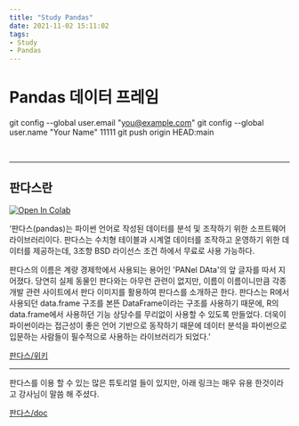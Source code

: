```yaml
---
title: "Study Pandas"
date: 2021-11-02 15:11:02
tags: 
- Study 
- Pandas
---
```



# Pandas 데이터 프레임

  git config --global user.email "you@example.com"
  git config --global user.name "Your Name"
  11111
git push origin HEAD:main


<br>
<hr>

## 판다스란
<a href="https://colab.research.google.com/github/YoonHwa-P/MyBlog/blob/main/Pandas.ipynb" target="_parent"><img src="https://colab.research.google.com/assets/colab-badge.svg" alt="Open In Colab"/></a>

  ‘판다스(pandas)는 파이썬 언어로 작성된 데이터를 분석 및 조작하기 위한 
  소프트웨어 라이브러리이다. 판다스는 수치형 테이블과 시계열 데이터를 
  조작하고 운영하기 위한 데이터를 제공하는데, 3조항 BSD 라이선스 조건 
  하에서 무료로 사용 가능하다. 
  
판다스의 이름은 계량 경제학에서 사용되는
  용어인 'PANel DAta'의 앞 글자를 따서 지어졌다. 당연히 실제 동물인 
  판다와는 아무런 관련이 없지만, 이름이 이름이니만큼 각종 개발 관련 
  사이트에서 판다 이미지를 활용하여 판다스를 소개하곤 한다. 판다스는 R에서
  사용되던 data.frame 구조를 본뜬 DataFrame이라는 구조를 사용하기 때문에,
  R의 data.frame에서 사용하던 기능 상당수를 무리없이 사용할 수 있도록
  만들었다. 더욱이 파이썬이라는 접근성이 좋은 언어 기반으로 동작하기 때문에
  데이터 분석을 파이썬으로 입문하는 사람들이 필수적으로 사용하는 
  라이브러리가 되었다.’



  [판다스/위키](https://namu.wiki/w/Pandas)






---




판다스를 이용 할 수 있는 많은 튜토리얼 들이 있지만, 
아래 링크는 매우 유용 한것이라고 강사님이 말씀 해 주셨다. 


[판다스/doc](https://pandas.pydata.org/pandas-docs/stable/user_guide/10min.html)


